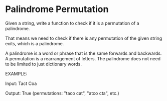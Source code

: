 # Palindrome Permutation 
Given a string, write a function to check if it is a permutation of a palindrome.

That means we need to check if there is any permutation of the given string exits, 
which is a palindrome.

A palindrome is a word or phrase that is the same forwards and backwards. 
A permutation is a rearrangement of letters. The palindrome does not need
to be limited to just dictionary words.

EXAMPLE:

Input: Tact Coa

Output: True (permutations: "taco cat", "atco cta", etc.)